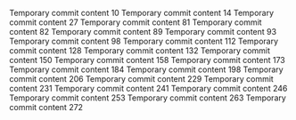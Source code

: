 Temporary commit content 10
Temporary commit content 14
Temporary commit content 27
Temporary commit content 81
Temporary commit content 82
Temporary commit content 89
Temporary commit content 93
Temporary commit content 98
Temporary commit content 112
Temporary commit content 128
Temporary commit content 132
Temporary commit content 150
Temporary commit content 158
Temporary commit content 173
Temporary commit content 184
Temporary commit content 198
Temporary commit content 206
Temporary commit content 229
Temporary commit content 231
Temporary commit content 241
Temporary commit content 246
Temporary commit content 253
Temporary commit content 263
Temporary commit content 272
